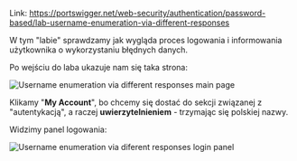 Link: https://portswigger.net/web-security/authentication/password-based/lab-username-enumeration-via-different-responses

W tym "labie" sprawdzamy jak wygląda proces logowania i informowania użytkownika o wykorzystaniu błędnych danych.

Po wejściu do laba ukazuje nam się taka strona:

![Username enumeration via different responses main page](https://dsc.cloud/f62499/pb-bvNDaCNyYx.png)

Klikamy "**My Account**", bo chcemy się dostać do sekcji związanej z "autentykacją", a raczej **uwierzytelnieniem** - trzymając się polskiej nazwy.

Widzimy panel logowania:

![Username enumeration via diferent responses login panel](https://dsc.cloud/f62499/pb-IP6CYnxKTa.png)


